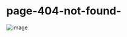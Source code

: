 # page-404-not-found-
![image](https://user-images.githubusercontent.com/77827140/114368300-e8c05e00-9b42-11eb-8f49-a0db7af662d3.png)
